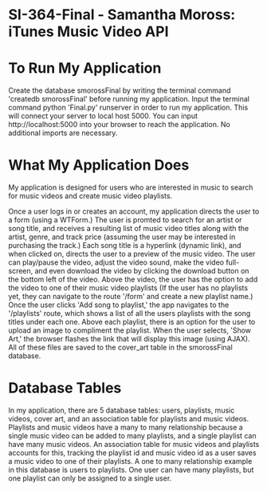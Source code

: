 # SI-364-Final - Samantha Moross: iTunes Music Video API 

# To Run My Application
Create the database smorossFinal by writing the terminal command 'createdb smorossFinal' before running my application. 
Input the terminal command python 'Final.py' runserver in order to run my application. This will connect your server to 
local host 5000. You can input http://localhost:5000 into your browser to reach the application. No additional imports are necessary. 

# What My Application Does
My application is designed for users who are interested in music to search for music videos and create music video playlists.

Once a user logs in or creates an account, my application directs the user to a form (using a WTForm.) The user is promted to search 
for an artist or song title, and receives a resulting list of music video titles along with the artist, genre, and track price 
(assuming the user may be interested in purchasing the track.) Each song title is a hyperlink (dynamic link), and when clicked on,
directs the user to a preview of the music video. The user can play/pause the video, adjust the video sound, make the video full-screen,
and even download the video by clicking the download button on the bottom left of the video. Above the video, the user has the option to
add the video to one of their music video playlists (If the user has no playlists yet, they can navigate to the route '/form' and create
a new playlist name.) Once the user clicks 'Add song to playlist,' the app navigates to the '/playlists' route, which shows a list of 
all the users playlists with the song titles under each one. Above each playlist, there is an option for the user to upload an image 
to compliment the playlist. When the user selects, 'Show Art,' the browser flashes the link that will display this image (using AJAX).
All of these files are saved to the cover_art table in the smorossFinal database.

# Database Tables
In my application, there are 5 database tables: users, playlists, music videos, cover art, and an association table for playlists and music videos. Playlists and music videos have a many to many relationship because a single music video can be added to many playlists, and a single playlist can have many music videos. An association table for music videos and playlists accounts for this, tracking the playlist id and music video id as a user saves a music video to one of their playlists. A one to many relationship example in this database is users to playlists. One user can have many playlists, but one playlist can only be assigned to a single user. 